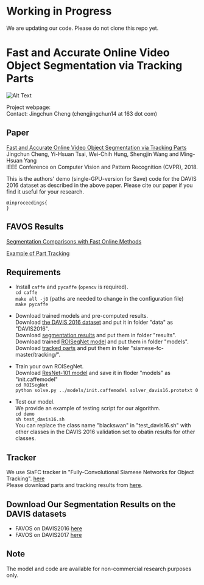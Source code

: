 # Working in Progress

We are updating our code. Please do not clone this repo yet.


# Fast and Accurate Online Video Object Segmentation via Tracking Parts

![Alt Text](https://github.com/JingchunCheng/FAVOS/blob/master/figures/framework.png) 

Project webpage: <br />
Contact: Jingchun Cheng (chengjingchun14 at 163 dot com)

## Paper
[Fast and Accurate Online Video Object Segmentation via Tracking Parts]() <br />
Jingchun Cheng, Yi-Hsuan Tsai, Wei-Chih Hung, Shengjin Wang and Ming-Hsuan Yang <br />
IEEE Conference on Computer Vision and Pattern Recognition (CVPR), 2018.

This is the authors' demo (single-GPU-version for Save) code for the DAVIS 2016 dataset as described in the above paper. Please cite our paper if you find it useful for your research.

```
@inproceedings{
}
```

## FAVOS Results
[Segmentation Comparisons with Fast Online Methods](https://www.dropbox.com/s/l95ozepuohie7x4/DAVIS16_segmentation_comparison_methods_with_strong_applicability.avi?dl=0)

[Example of Part Tracking](https://www.dropbox.com/s/3yszhdjz6klpmzr/Illustration_part_tracking.avi?dl=0)


## Requirements
* Install `caffe` and `pycaffe` (`opencv` is required). <br />
`cd caffe` <br />
`make all -j8` (paths are needed to change in the configuration file) <br />
`make pycaffe` <br />

* Download trained models and pre-computed results. <br />
Download [the DAVIS 2016 dataset](https://davischallenge.org/davis2016/code.html) and put it in folder "data" as "DAVIS2016". <br>
Download [segmentation results](https://www.dropbox.com/s/9zwob31bz91u75h/favos.tar?dl=0) and put them in folder "results". <br />
Download trained [ROISegNet model](https://www.dropbox.com/s/tkfa22j0ypq8ncq/ROISegNet_2016.caffemodel?dl=0) and put them in folder "models". <br />
Download [tracked parts](https://www.dropbox.com/s/pkqlzlhwun4qwuu/parts_DAVIS2016.tar?dl=0) and put them in foler "siamese-fc-master/tracking/". <br />

* Train your own ROISegNet. <br/>
Download [ResNet-101 model](https://github.com/KaimingHe/deep-residual-networks) and save it in floder "models" as "init.caffemodel" <br/>
`cd ROISegNet`<br/>
`python solve.py ../models/init.caffemodel solver_davis16.prototxt 0`<br/>

* Test our model. <br/>
We provide an example of testing script for our algorithm. <br/> 
`cd demo` <br/> 
`sh test_davis16.sh` <br/> 
You can replace the class name "blackswan" in "test_davis16.sh" with other classes in the DAVIS 2016 validation set to obatin results for other classes. <br/>


## Tracker
We use SiaFC tracker in "Fully-Convolutional Siamese Networks for Object Tracking". [here](https://github.com/bertinetto/siamese-fc) <br/>
Please download parts and tracking results from [here](https://www.dropbox.com/s/tkfa22j0ypq8ncq/ROISegNet_2016.caffemodel?dl=0). <br/>

## Download Our Segmentation Results on the DAVIS datasets
* FAVOS on DAVIS2016 [here](https://www.dropbox.com/s/9zwob31bz91u75h/favos.tar?dl=0)
* FAVOS on DAVIS2017 [here](https://www.dropbox.com/s/8gtcgf27qdhzyqu/favos_2017.tar?dl=0)


## Note
The model and code are available for non-commercial research purposes only.

